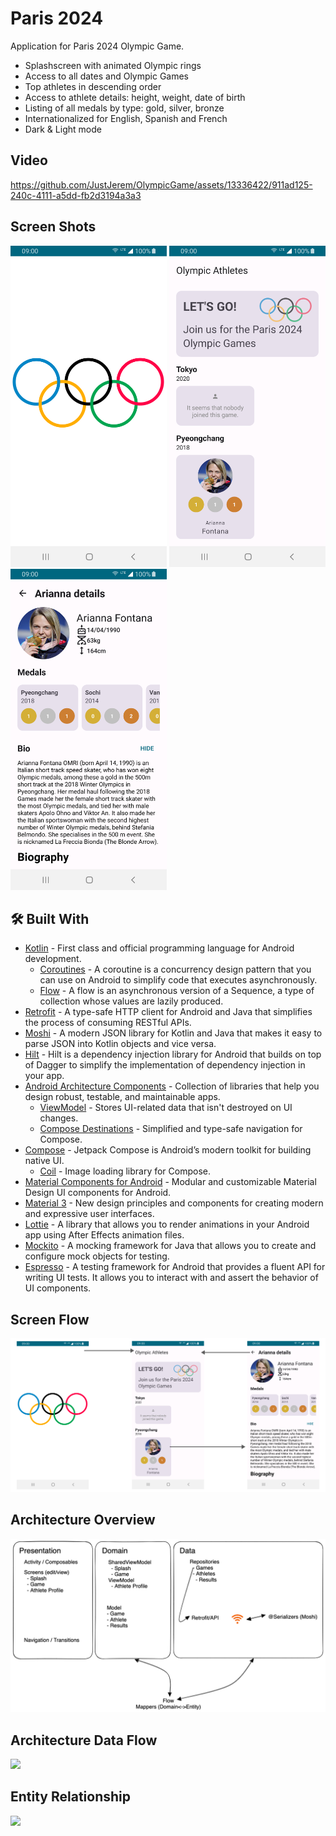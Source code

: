 
# Paris 2024
Application for Paris 2024 Olympic Game.

* Splashscreen with animated Olympic rings
* Access to all dates and Olympic Games
* Top athletes in descending order
* Access to athlete details: height, weight, date of birth
* Listing of all medals by type: gold, silver, bronze
* Internationalized for English, Spanish and French
* Dark & Light mode
  

## Video
https://github.com/JustJerem/OlympicGame/assets/13336422/911ad125-240c-4111-a5dd-fb2d3194a3a3



## Screen Shots
[<img src="https://raw.githubusercontent.com/JustJerem/OlympicGame/master/documentation/Screenshot_20230607_184212.png" width=250 />](https://raw.githubusercontent.com/JustJerem/OlympicGame/master/documentation/Screenshot_20230607_184212.png)
[<img src="https://raw.githubusercontent.com/JustJerem/OlympicGame/master/documentation/Screenshot_20230607_183939.png" width= 250 />](https://raw.githubusercontent.com/JustJerem/OlympicGame/master/documentation/Screenshot_20230607_183939.png)
[<img src="https://raw.githubusercontent.com/JustJerem/OlympicGame/master/documentation/Screenshot_20230607_184044.png" width= 250 />](https://raw.githubusercontent.com/JustJerem/OlympicGame/master/documentation/Screenshot_20230607_184044.png)

## 🛠 Built With

- [Kotlin](https://kotlinlang.org/) - First class and official programming language for Android
  development.
	- [Coroutines](https://kotlinlang.org/docs/reference/coroutines-overview.html) - A coroutine is a
  concurrency design pattern that you can use on Android to simplify code that executes
  asynchronously.
	- [Flow](https://kotlinlang.org/docs/reference/coroutines/flow.html) - A flow is an asynchronous
  version of a Sequence, a type of collection whose values are lazily produced.
- [Retrofit](https://square.github.io/retrofit/) - A type-safe HTTP client for Android and Java that simplifies the process of consuming RESTful APIs.
- [Moshi](https://github.com/square/moshi) - A modern JSON library for Kotlin and Java that makes it easy to parse JSON into Kotlin objects and vice versa.
- [Hilt](https://dagger.dev/hilt/) - Hilt is a dependency injection library for Android that builds on top of Dagger to simplify the implementation of dependency injection in your app.
- [Android Architecture Components](https://developer.android.com/topic/libraries/architecture) -
  Collection of libraries that help you design robust, testable, and maintainable apps.
    - [ViewModel](https://developer.android.com/topic/libraries/architecture/viewmodel) - Stores
      UI-related data that isn't destroyed on UI changes.
    - [Compose Destinations](https://github.com/raamcosta/compose-destinations) - 
      Simplified and type-safe navigation for Compose.
- [Compose](https://developer.android.com/jetpack/compose) - Jetpack Compose is Android’s
  modern toolkit for building native UI.
	- [Coil](https://coil-kt.github.io/coil/compose/) -  Image loading library for Compose.
- [Material Components for Android](https://github.com/material-components/material-components-android) - Modular and customizable Material Design UI components for Android.
- [Material 3]() - New design principles and components for creating modern and expressive user interfaces.
- [Lottie](https://airbnb.design/lottie/) - A library that allows you to render animations in your
Android app using After Effects animation files.
- [Mockito](https://site.mockito.org/) - A mocking framework for Java that allows you to create and configure mock objects for testing.
- [Espresso](https://developer.android.com/training/testing/espresso) - A testing framework for Android that provides a fluent API for writing UI tests. It allows you to interact with and assert the behavior of UI components.

## Screen Flow
![](https://raw.githubusercontent.com/JustJerem/OlympicGame/master/documentation/App%20Flow.png)

## Architecture Overview
![](https://raw.githubusercontent.com/JustJerem/OlympicGame/master/documentation/archi.png)
<!-- original document
https://excalidraw.com/#json=XRhY4HYn5rx3vldB1J4oo,3yGmcP4YsL8lNDN_XUO9gA
-->

## Architecture Data Flow
<!--
Code for chart:
https://mermaid.live/edit#pako:eNptkkFrxCAQhf9KEEKgJBR69FAo7aWHhaWFHlrLMhtnd2WjBjPZJYT89xrd1gbiSd_7fKOOI6utRMZZno_KKOLZWNAJNRa8kODOxTTluTAdAeGLgqMDXV0ehMn8eKpJXRQN989Wt7aDfYNZVT1mHwqvG5_aROxvGcw39Kgi64Y1dyUyYmnbskQmTATCCf9jY9TnkWZfd9-xzvY1iX4RRIN0te68tu9mBewIGndyn8ybkEw0pEhht3OoLeF6DNCpQVomJW2BrOZNrGQanQYlffvCbQULrROM-6nEA_QNCSbMjEJP9n0wNePkeixZ38rUUsYP0HReRTk_3iZ-ifAzStaC-bT2l5l-AATCsoA

%%{init: {'theme':'dark'}}%%
stateDiagram-v2
    Activity/Composable - -> ViewModel
    ViewModel - -> Repository
    ViewModel - -> Activity/Composable
    Repository - -> ViewModel 

    state Repository {
        
        [*] - -> API
        API - -> network
        
        network - -> game_db
        game_db - -> game_entities_remote
        network - -> athlete_db
        athlete_db - -> athlete_entities_remote
    }
-->

[![](https://mermaid.ink/img/pako:eNptkkFrxCAQhf9KEEKgJBR69FAo7aWHhaWFHlrLMhtnd2WjBjPZJYT89xrd1gbiSd_7fKOOI6utRMZZno_KKOLZWNAJNRa8kODOxTTluTAdAeGLgqMDXV0ehMn8eKpJXRQN989Wt7aDfYNZVT1mHwqvG5_aROxvGcw39Kgi64Y1dyUyYmnbskQmTATCCf9jY9TnkWZfd9-xzvY1iX4RRIN0te68tu9mBewIGndyn8ybkEw0pEhht3OoLeF6DNCpQVomJW2BrOZNrGQanQYlffvCbQULrROM-6nEA_QNCSbMjEJP9n0wNePkeixZ38rUUsYP0HReRTk_3iZ-ifAzStaC-bT2l5l-AATCsoA?type=png)](https://mermaid.live/edit#pako:eNptkkFrxCAQhf9KEEKgJBR69FAo7aWHhaWFHlrLMhtnd2WjBjPZJYT89xrd1gbiSd_7fKOOI6utRMZZno_KKOLZWNAJNRa8kODOxTTluTAdAeGLgqMDXV0ehMn8eKpJXRQN989Wt7aDfYNZVT1mHwqvG5_aROxvGcw39Kgi64Y1dyUyYmnbskQmTATCCf9jY9TnkWZfd9-xzvY1iX4RRIN0te68tu9mBewIGndyn8ybkEw0pEhht3OoLeF6DNCpQVomJW2BrOZNrGQanQYlffvCbQULrROM-6nEA_QNCSbMjEJP9n0wNePkeixZ38rUUsYP0HReRTk_3iZ-ifAzStaC-bT2l5l-AATCsoA)

## Entity Relationship

<!--
Code for chart:
https://mermaid.live/edit#pako:eNptks9qwzAMxl_FGEIOa1_A7LJRGDuMwUoPG4ahxmpi5tjFVgZdlnefY6d_M53s3ydL-pB7XjmFXPCi6LXVJFhfUoMtlqJU4L_KYSgKaSsDIaw01B5aaVmMJ2iR3f8ul-yBGoOEIfPjLWtvGDpD4eKJYHebzfOK1fHyqdVZicKavLY1qzQdrri2xN4RvLQZp2lOnfoMx0iVIfNT8TGOpW0sOKeh8_8LCghfd4_aUzMXt9plOFxONTnu5_lnW4mOpg7J1BWqnVE3KGjzjbd5W-_szzTywBe8Rd-CVnGTqbXkaYuSi3hUuIM4lOTSjqnQkVsfbMUF-Q4XvNuPPqftcrEDEyJFpcn5l_w70idZ8D3YD-eOOcMfFdixgw

%%{init: {'theme':'dark'}}%%
classDiagram
    Game <|-- Athlete
    Athlete <|-- Result
    Game : +UUID game_id
    Game: +String city
    Game: +int Year

    class Athlete{
        UUID athlete_id
        +String name
        +String surname
        +String dateOfBirth
        +String bio
    }
    class Result{
        +String city
        +int year
        +int gold
        +int silver
        +int bronze
    }
-->

[![](https://mermaid.ink/img/pako:eNptkt1KxDAQhV8lBEov7L5A8EZZEC9EcNkLJSCzzbQN2yZLOhVq7bubJq37U-cq-c5hMofJwHOrkAueJIM2mgQbUqqwwVSkCtwxHcckkSavoW23GkoHjTTM1xM0yO5_Nhv2QFWNhBHPl6i8YdvVdOEX7G6_f96y0l8-tTorXtiR06Zkuab-imtD7B3BSRNxGGV5Z4hsqtAYIv7rPdXS2fh-a9p27n9BAeFr8agdVWvxoG2E4-VQMe-wtp9DBTpF6kOkK1TaWt2gVtdfeOs7OGu-54lHnvEGXQNa-SWGpyUPC5Rc-KPCAqYdcGkmK3Rkd73JuSDXYca70xRzXiwXBdStp6g0WfcSP0b4Hxk_gfmwdvGMv3wkr0Q?type=png)](https://mermaid.live/edit#pako:eNptkt1KxDAQhV8lBEov7L5A8EZZEC9EcNkLJSCzzbQN2yZLOhVq7bubJq37U-cq-c5hMofJwHOrkAueJIM2mgQbUqqwwVSkCtwxHcckkSavoW23GkoHjTTM1xM0yO5_Nhv2QFWNhBHPl6i8YdvVdOEX7G6_f96y0l8-tTorXtiR06Zkuab-imtD7B3BSRNxGGV5Z4hsqtAYIv7rPdXS2fh-a9p27n9BAeFr8agdVWvxoG2E4-VQMe-wtp9DBTpF6kOkK1TaWt2gVtdfeOs7OGu-54lHnvEGXQNa-SWGpyUPC5Rc-KPCAqYdcGkmK3Rkd73JuSDXYca70xRzXiwXBdStp6g0WfcSP0b4Hxk_gfmwdvGMv3wkr0Q)


